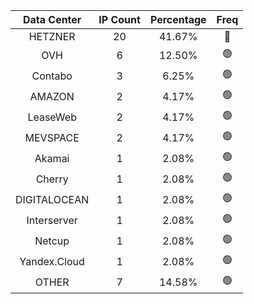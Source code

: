 | Data Center | IP Count | Percentage | Freq |
|:------------:|:--------:|:-----------:|:-----:|
| HETZNER | 20 | 41.67% | 🔴 |
| OVH | 6 | 12.50% | 🟢 |
| Contabo | 3 | 6.25% | 🟢 |
| AMAZON | 2 | 4.17% | 🟢 |
| LeaseWeb | 2 | 4.17% | 🟢 |
| MEVSPACE | 2 | 4.17% | 🟢 |
| Akamai | 1 | 2.08% | 🟢 |
| Cherry | 1 | 2.08% | 🟢 |
| DIGITALOCEAN | 1 | 2.08% | 🟢 |
| Interserver | 1 | 2.08% | 🟢 |
| Netcup | 1 | 2.08% | 🟢 |
| Yandex.Cloud | 1 | 2.08% | 🟢 |
| OTHER | 7 | 14.58% | 🟢 |